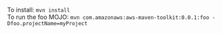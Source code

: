 To install: `mvn install`
<br />
To run the foo MOJO: `mvn com.amazonaws:aws-maven-toolkit:0.0.1:foo -Dfoo.projectName=myProject`
